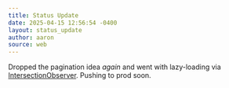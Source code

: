 ```yaml
---
title: Status Update
date: 2025-04-15 12:56:54 -0400
layout: status_update
author: aaron
source: web
---
```

Dropped the pagination idea _again_ and went with lazy-loading via [IntersectionObserver](https://www.smashingmagazine.com/2018/01/deferring-lazy-loading-intersection-observer-api/). Pushing to prod soon.
